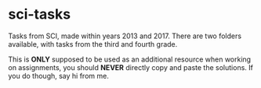 # sci-tasks

Tasks from SCI, made within years 2013 and 2017. There are two folders available, with tasks from the third and fourth grade.


This is **ONLY** supposed to be used as an additional resource when working on assignments,
you should **NEVER** directly copy and paste the solutions. If you do though, say hi from me.
